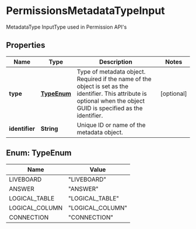 

# PermissionsMetadataTypeInput

MetadataType InputType used in Permission API's

## Properties

| Name | Type | Description | Notes |
|------------ | ------------- | ------------- | -------------|
|**type** | [**TypeEnum**](#TypeEnum) |   Type of metadata object.     Required if the name of the object is set as the identifier. This attribute is optional when the object GUID is specified as the identifier. |  [optional] |
|**identifier** | **String** | Unique ID or name of the metadata object. |  |



## Enum: TypeEnum

| Name | Value |
|---- | -----|
| LIVEBOARD | &quot;LIVEBOARD&quot; |
| ANSWER | &quot;ANSWER&quot; |
| LOGICAL_TABLE | &quot;LOGICAL_TABLE&quot; |
| LOGICAL_COLUMN | &quot;LOGICAL_COLUMN&quot; |
| CONNECTION | &quot;CONNECTION&quot; |



